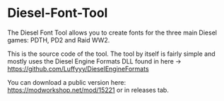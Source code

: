 # Diesel-Font-Tool

The Diesel Font Tool allows you to create fonts for the three main Diesel games: PDTH, PD2 and Raid WW2.

This is the source code of the tool. The tool by itself is fairly simple and mostly uses the Diesel Engine Formats DLL found in here -> https://github.com/Luffyyy/DieselEngineFormats

You can download a public version here: https://modworkshop.net/mod/15221 or in releases tab.
